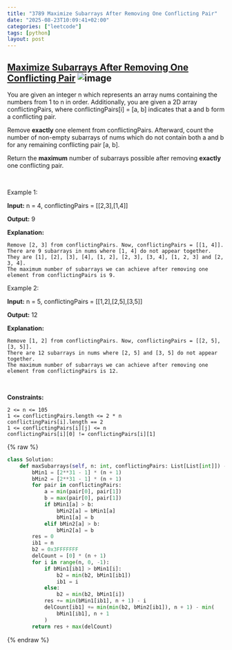 ```yaml
---
title: "3789 Maximize Subarrays After Removing One Conflicting Pair"
date: "2025-08-23T10:09:41+02:00"
categories: ["leetcode"]
tags: [python]
layout: post
---
```


## [Maximize Subarrays After Removing One Conflicting Pair](https://leetcode.com/problems/maximize-subarrays-after-removing-one-conflicting-pair) ![image](https://img.shields.io/badge/Difficulty-Hard-red)

You are given an integer n which represents an array nums containing the numbers from 1 to n in order. Additionally, you are given a 2D array conflictingPairs, where conflictingPairs[i] = [a, b] indicates that a and b form a conflicting pair.

Remove **exactly** one element from conflictingPairs. Afterward, count the number of non-empty subarrays of nums which do not contain both a and b for any remaining conflicting pair [a, b].

Return the **maximum** number of subarrays possible after removing **exactly** one conflicting pair.

 

Example 1:

**Input:** n = 4, conflictingPairs = [[2,3],[1,4]]

**Output:** 9

**Explanation:**

	Remove [2, 3] from conflictingPairs. Now, conflictingPairs = [[1, 4]].
	There are 9 subarrays in nums where [1, 4] do not appear together. They are [1], [2], [3], [4], [1, 2], [2, 3], [3, 4], [1, 2, 3] and [2, 3, 4].
	The maximum number of subarrays we can achieve after removing one element from conflictingPairs is 9.

Example 2:

**Input:** n = 5, conflictingPairs = [[1,2],[2,5],[3,5]]

**Output:** 12

**Explanation:**

	Remove [1, 2] from conflictingPairs. Now, conflictingPairs = [[2, 5], [3, 5]].
	There are 12 subarrays in nums where [2, 5] and [3, 5] do not appear together.
	The maximum number of subarrays we can achieve after removing one element from conflictingPairs is 12.

 

**Constraints:**

	2 <= n <= 105
	1 <= conflictingPairs.length <= 2 * n
	conflictingPairs[i].length == 2
	1 <= conflictingPairs[i][j] <= n
	conflictingPairs[i][0] != conflictingPairs[i][1]

{% raw %}
```python
class Solution:
    def maxSubarrays(self, n: int, conflictingPairs: List[List[int]]) -> int:
        bMin1 = [2**31 - 1] * (n + 1)
        bMin2 = [2**31 - 1] * (n + 1)
        for pair in conflictingPairs:
            a = min(pair[0], pair[1])
            b = max(pair[0], pair[1])
            if bMin1[a] > b:
                bMin2[a] = bMin1[a]
                bMin1[a] = b
            elif bMin2[a] > b:
                bMin2[a] = b
        res = 0
        ib1 = n
        b2 = 0x3FFFFFFF
        delCount = [0] * (n + 1)
        for i in range(n, 0, -1):
            if bMin1[ib1] > bMin1[i]:
                b2 = min(b2, bMin1[ib1])
                ib1 = i
            else:
                b2 = min(b2, bMin1[i])
            res += min(bMin1[ib1], n + 1) - i
            delCount[ib1] += min(min(b2, bMin2[ib1]), n + 1) - min(
                bMin1[ib1], n + 1
            )
        return res + max(delCount)
```
{% endraw %}
